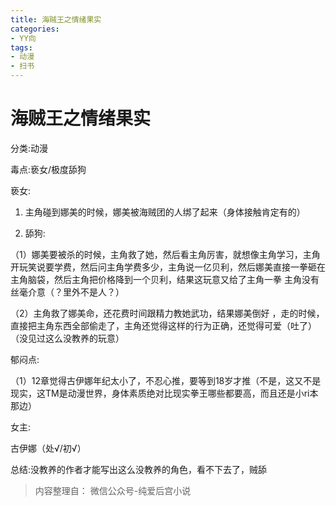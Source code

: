 ```yaml
---
title: 海贼王之情绪果实
categories:
- YY向
tags:
- 动漫
- 扫书
---
```

# 海贼王之情绪果实
分类:动漫

毒点:亵女/极度舔狗

亵女:

1.  主角碰到娜美的时候，娜美被海贼团的人绑了起来（身体接触肯定有的）

2.  舔狗:

（1）娜美要被杀的时候，主角救了她，然后看主角厉害，就想像主角学习，主角开玩笑说要学费，然后问主角学费多少，主角说一亿贝利，然后娜美直接一拳砸在主角脑袋，然后主角把价格降到一个贝利，结果这玩意又给了主角一拳
主角没有丝毫介意（？里外不是人？）

（2）主角救了娜美命，还花费时间跟精力教她武功，结果娜美倒好
，走的时候，直接把主角东西全部偷走了，主角还觉得这样的行为正确，还觉得可爱（吐了）（没见过这么没教养的玩意）

郁闷点:

（1）12章觉得古伊娜年纪太小了，不忍心推，要等到18岁才推（不是，这又不是现实，这TM是动漫世界，身体素质绝对比现实拳王哪些都要高，而且还是小ri本那边）

女主:

古伊娜（处√/初√）

总结:没教养的作者才能写出这么没教养的角色，看不下去了，贼舔


> 内容整理自： 微信公众号-纯爱后宫小说